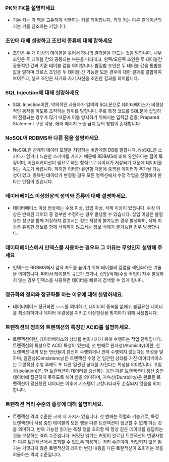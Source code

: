 ### PK와 FK를 설명하세요

- 기본 키는 각 행을 고유하게 식별하는 키를 의미합니다. 외래 키는 다른 릴레이션의 기본 키를 참조하는 키입니다.

### 조인에 대해 설명하고 조인의 종류에 대해 말하세요

- 조인은 두 개 이상의 테이블을 묶어서 하나의 결과물을 만드는 것을 말합니다. 내부 조인은 두 테이블 간의 공통되는 부분을 나타내고, 왼쪽/오른쪽 조인은 두 테이블간 공통적인 값과 기준 테이블 값을 의미합니다. 합집합 조인은 두 테이블 값을 통합한 값을 말하며 크로스 조인은 두 테이블 간 가능한 모든 경우에 대한 결과를 결합하여 보여주고, 셀프 조인은 자기와 자기 자신을 조인한 결과를 의미합니다.

### SQL Injection에 대해 설명하세요

- SQL Injection이란, 악의적인 사용자가 임의의 SQL문으로 데이터베이스가 비정상적인 동작을 하도록 조작하는 행위를 말합니다. 주로 특정 코드를 SQL문에 삽입하여 진행되는 경우가 많기 때문에 이를 방지하기 위해서는 입력값 검증, Prepared Statement 구문 사용, 에러 메시지 노출 금지 등의 방법이 존재합니다.

### NoSQL이 RDBMS와 다른 점을 설명하세요

- NoSQL은 관계형 데이터 모델을 지양하는 비관계형 DB를 말합니다. NoSQL은 스키마가 없거나 느슨한 스키마를 가지기 때문에 RDBMS에 비해 유연하다는 점이 특징이며, 어플리케이션이 필요로 하는 형식으로 데이터가 저장되기 때문에 데이터를 읽는 속도가 빠릅니다. 하지만 이러한 유연함 때문에 중복된 데이터가 추가될 가능성이 있고, 중복된 데이터가 변경될 경우 모든 컬렉션에서 수정 작업을 진행해야 한다는 단점이 있습니다.

### 데이터베이스 이상현상의 정의와 종류에 대해 설명하세요.

- 데이터베이스 이상 현상에는 수정 이상, 삽입 이상, 삭제 이상이 있습니다. 수정 이상은 반복된 데이터 중 일부만 수정하는 경우 발생할 수 있습니다. 삽입 이상은 불필요한 정보를 함께 저장하지 않고서는 정보 저장이 불가능한 경우 발생하며, 삭제 이상은 유용한 정보를 함께 삭제하지 않고서는 정보 삭제가 불가능한 경우 발생합니다.

### 데이터베이스에서 인덱스를 사용하는 경우와 그 이유는 무엇인지 설명해 주세요

- 인덱스는 RDBMS에서 검색 속도를 높이기 위해 테이블의 컬럼을 색인화하는 기술을 의미합니다. 따라서 테이블의 규모가 크거나, 삽입/삭제/수정 작업이 자주 발생하지 않는 경우 인덱스를 사용하면 데이터를 빠르게 검색할 수 있게 됩니다.

### 정규화의 정의와 정규화를 하는 이유에 대해 설명하세요.

- 데이터베이스 정규화란 ~~~를 의미하고, 데이터의 중복을 없애고 불필요한 데이터를 최소화하거나 데이터 무결성을 지키고 이상현상을 방지하기 위해 사용합니다.

### 트랜잭션의 정의와 트랜잭션의 특징인 ACID를 설명하세요.

- 트랜잭션이란, 데이터베이스의 상태를 변화시키기 위해 수행하는 작업 단위입니다. 트랜잭션의 특성으로 ACID 특성이 있는데, 첫 번째로 원자성(Atomicity)이란, 한 트랜잭션 내의 모든 연산들이 완전히 수행되거나 전혀 수행되지 않는다는 특성을 말하며, 일관성(Consistency)은 트랜잭션 수행 전 일관된 상태를 가진 데이터베이스는 트랜잭션 수행 후에도 또 다른 일관된 상태를 가진다는 특성을 의미합니다. 고립성(Isolation)은, 한 트랜잭션이 데이터를 갱신하는 동안 다른 트랜잭션이 갱신 중인 데이터에 접근하지 못하도록 해야 함을 의미하며, 지속성(Durability)은 완료된 트랜잭션이 갱신했던 데이터는 이후에 시스템이 고장나더라도 손실되지 않음을 의미합니다.

### 트랜잭션 격리 수준의 종류에 대해 설명하세요.

- 트랜잭션 격리 수준은 크게 네 가지가 있습니다. 첫 번째는 직렬화 기능으로, 특정 트랜잭션이 사용 중인 테이블의 모든 행을 다른 트랜잭션이 접근할 수 없게 하는 것을 의미하고, 반복 가능한 읽기는 특정 행을 조회할 때 항상 같은 데이터를 응답하는 것을 보장하는 격리 수준입니다. 커밋된 읽기는 커밋이 완료된 트랜잭션의 변경사항만 다른 트랜잭션에서 조회할 수 있도록 허용하는 격리 수준이며, 커밋되지 않은 읽기는 커밋되지 않은 트랜잭션의 데이터 변경 내용을 다른 트랜잭션이 조회하는 것을 허용하는 격리 수준입니다.
